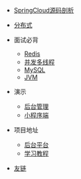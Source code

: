 
* [SpringCloud源码剖析](http://passjava.cn/#/13.SpringCloud架构剖析/01.Eureka注册中心/03.Eureka源码之启动过程)

* [分布式](http://passjava.cn/#/92.分布式/01.分布式基础概念)

* 面试必背 
  * [Redis](http://passjava.cn/#/88.Interview/01.Redis/Redis1)
  * [并发多线程](http://passjava.cn/#/88.Interview/02.Thread/Thread1)
  * [MySQL](http://passjava.cn/#/88.Interview/03.Database/MySQL1)
  * [JVM](http://passjava.cn/#/88.Interview/04.JVM/JVM1)

* 演示
  * [后台管理](https://github.com/Jackson0714/PassJava-Portal)
  * [小程序端](https://www.cnblogs.com/jackson0714/p/passJava2.html)

* 项目地址
  * [后台平台](https://github.com/Jackson0714/PassJava-Platform)
  * [学习教程](https://github.com/Jackson0714/PassJava-Learning)
  
* [友链](http://localhost:3000/#/112.双赢/01.友链)
  